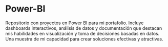# Power-BI
Repositorio con proyectos en Power BI para mi portafolio. Incluye dashboards interactivos, análisis de datos y documentación que destacan mis habilidades en visualización y toma de decisiones basadas en datos. Una muestra de mi capacidad para crear soluciones efectivas y atractivas.
